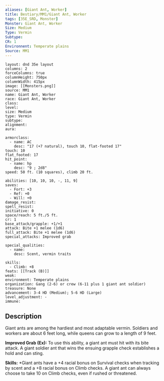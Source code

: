 ```yaml
---
aliases: [Giant Ant, Worker]
title: Bestiary/MM1/Giant Ant, Worker
tags: [35E_SRD, Monster]
Monster: Giant Ant, Worker
Size: Medium
Type: Vermin
Subtype: 
CR: 1
Environnent: Temperate plains
Source: MM1
---
```


```statblock
layout: dnd 35e layout
columns: 2
forceColumns: true
columnHeight: 750px
columnWidth: 415px
image: [[Monsters.png]]
source: MM1
name: Giant Ant, Worker
race: Giant Ant, Worker
class: 
level: 
size: Medium
type: Vermin
subtype: 
alignment: 
aura: 

armorclass:
  - name: AC
    desc: "17 (+7 natural), touch 10, flat-footed 17"
touch: 10
flat_footed: 17
hit_point:
  - name: hp
    desc: "9 ; 2d8"
speed: 50 ft. (10 squares), climb 20 ft.

abilities: [10, 10, 10, -, 11, 9]
saves:
  - Fort: +3
  - Ref: +0
  - Will: +0
damage_resist: 
spell_resist: 
initiative: 0
space/reach: 5 ft./5 ft.
cr: 1
base_attack/grapple: +1/+1
attack: Bite +1 melee (1d6)
full_attack: Bite +1 melee (1d6)
special_attacks: Improved grab

special_qualities:
  - name: 
    desc: Scent, vermin traits

skills:
  - Climb: +8
feats: [[Track (B)]]
weak: 
environment: Temperate plains
organization: Gang (2-6) or crew (6-11 plus 1 giant ant soldier)
treasure: None
advancement: 3-4 HD (Medium); 5-6 HD (Large)
level_adjustment: -
immune: 
```

## Description

<p>Giant ants are among the hardiest and most adaptable vermin. Soldiers and workers are about 6 feet long, while queens can grow to a length of 9 feet.</p>
<p>
            <b>Improved Grab (Ex):</b> To use this ability, a giant ant must hit with its bite attack. A giant soldier ant that wins the ensuing grapple check establishes a hold and can sting.</p>
<p>
            <b>Skills:</b> *Giant ants have a +4 racial bonus on Survival checks when tracking by scent and a +8 racial bonus on Climb checks. A giant ant can always choose to take 10 on Climb checks, even if rushed or threatened.</p>